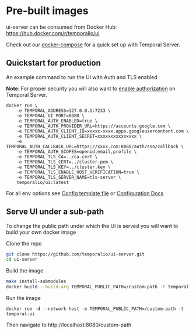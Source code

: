# Pre-built images

ui-server can be consumed from Docker Hub: https://hub.docker.com/r/temporalio/ui

Check out our [docker-compose](https://github.com/temporalio/docker-compose) for a quick set up with Temporal Server.

## Quickstart for production

An example command to run the UI with Auth and TLS enabled

**Note**: For proper security you will also want to [enable authorization](https://docs.temporal.io/security/#authorization) on Temporal Server.

```shellscript
docker run \
    -e TEMPORAL_ADDRESS=127.0.0.1:7233 \
    -e TEMPORAL_UI_PORT=8080 \
    -e TEMPORAL_AUTH_ENABLED=true \
    -e TEMPORAL_AUTH_PROVIDER_URL=https://accounts.google.com \
    -e TEMPORAL_AUTH_CLIENT_ID=xxxxx-xxxx.apps.googleusercontent.com \
    -e TEMPORAL_AUTH_CLIENT_SECRET=xxxxxxxxxxxxxxx \
    -e TEMPORAL_AUTH_CALLBACK_URL=https://xxxx.com:8080/auth/sso/callback \
    -e TEMPORAL_AUTH_SCOPES=openid,email,profile \
    -e TEMPORAL_TLS_CA=../ca.cert \
    -e TEMPORAL_TLS_CERT=../cluster.pem \
    -e TEMPORAL_TLS_KEY=../cluster.key \
    -e TEMPORAL_TLS_ENABLE_HOST_VERIFICATION=true \
    -e TEMPORAL_TLS_SERVER_NAME=tls-server \
    temporalio/ui:latest
```

For all env options see [Config template file](./config_template.yaml) or [Configuration Docs](https://docs.temporal.io/references/web-ui-configuration)

## Serve UI under a sub-path

To change the public path under which the UI is served you will want to build your own docker image

Clone the repo

``` bash
git clone https://github.com/temporalio/ui-server.git
cd ui-server
```

Build the image

``` bash
make install-submodules
docker build --build-arg TEMPORAL_PUBLIC_PATH=/custom-path -t temporal-ui .
```

Run the image

```
docker run -d --network host -e TEMPORAL_PUBLIC_PATH=/custom-path -t temporal-ui
```

Then navigate to http://localhost:8080/custom-path
